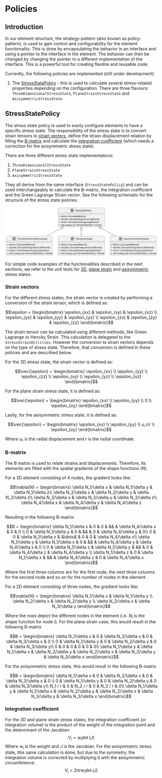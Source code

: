 # Policies

## Introduction

In our element structure, the strategy-pattern (also known as policy-pattern), is used to gain control and
configurability for the element functionality. This is done by encapsulating the behavior in an interface and using a
pointer to the interface in the element. The behavior can then be changed by changing the pointer to a different
implementation of the interface. This is a powerful tool for creating flexible and reusable code.

Currently, the following policies are implemented (still under development):

1. The [StressStatePolicy](#stressstatepolicy) - this is used to calculate several stress-related properties depending
   on the configuration. There are three flavours: `ThreeDimensionalStressState`, `PlaneStrainStressState` and `AxisymmetricStressState`.

## StressStatePolicy

The stress state policy is used to easily configure elements to have a specific stress state. The responsibility of the
stress state is to convert strain tensors to [strain vectors](#strain-vectors), define the strain-displacement relation
by filling the [B-matrix](#b-matrix) and calculate the [integration coefficient](#integration-coefficient) (which needs a correction for the axisymmetric stress state).

There are three different
stress state implementations:

1. `ThreeDimensionalStressState`
2. `PlaneStrainStressState`
3. `AxisymmetricStressState`

They all derive from the same interface (`StressStatePolicy`) and can be used interchangeably to calculate the B-matrix,
the integration coefficient and the Green Lagrange Strain vector. See the following schematic for the structure of the
stress state policies:

![stress_state_policies.svg](stress_state_policies.svg)

For simple code examples of the functionalities described in the next sections, we refer to the unit tests for [3D](../tests/cpp_tests/test_three_dimensional_stress_state.cpp), [plane strain](../tests/cpp_tests/test_plane_strain_stress_state.cpp) and [axisymmetric](../tests/cpp_tests/test_axisymmetric_stress_state.cpp) stress states.

### Strain vectors

For the different stress states, the strain vector is created by performing a conversion of the strain tensor, which is defined as:
```math
\epsilon = \begin{bmatrix} \epsilon_{xx} & \epsilon_{xy} & \epsilon_{xz} \\
                    \epsilon_{yx} & \epsilon_{yy} & \epsilon_{yz} \\
                    \epsilon_{zx} & \epsilon_{zy} & \epsilon_{zz} \end{bmatrix}
```
The strain tensor can be calculated using different methods, like Green Lagrange or Hencky Strain. This calculation is delegated to the `StressStrainUtilities`. However the conversion to strain vectors depends on the type of stress state. Therefore, that conversion is defined in these policies and are described below. 

For the 3D stress state, the strain vector is defined as:
```math
\vec{\epsilon} = \begin{bmatrix} \epsilon_{xx} \\
                                 \epsilon_{yy} \\
                                 \epsilon_{zz} \\
                                 \epsilon_{xy} \\
                                 \epsilon_{yz} \\
                                 \epsilon_{xz} \end{bmatrix}
```

For the plane strain stress state, it is defined as:
```math
\vec{\epsilon} = \begin{bmatrix} \epsilon_{xx} \\
                                 \epsilon_{yy} \\
                                 0 \\
                                 \epsilon_{xy} \end{bmatrix}
```

Lastly, for the axisymmetric stress state, it is defined as:
```math
\vec{\epsilon} = \begin{bmatrix} \epsilon_{xx} \\
                                 \epsilon_{yy} \\
                                 u_r/r \\
                                 \epsilon_{xy} \end{bmatrix}
```
Where $u_r$ is the radial displacement and $r$ is the radial coordinate. 

### B-matrix
The B matrix is used to relate strains and displacements. Therefore, its elements are filled with the spatial gradients of the shape functions ($N$).

For a 3D element consisting of 4 nodes, the gradient looks like:
```math
\nabla{N} =
\begin{bmatrix}
\delta N_1/\delta x & \delta N_1/\delta y & \delta N_1/\delta z\\
\delta N_2/\delta x & \delta N_2/\delta y & \delta N_2/\delta z\\
\delta N_3/\delta x & \delta N_3/\delta y & \delta N_3/\delta z\\
\delta N_4/\delta x & \delta N_4/\delta y & \delta N_4/\delta z
\end{bmatrix}
```
Resulting in the following B-matrix:
```math
B =
\begin{bmatrix}
\delta N_1/\delta x & 0 & 0 & && & \delta N_4/\delta x & 0 & 0 \\
0 & \delta N_1/\delta y & 0 & && & 0 & \delta N_4/\delta y & 0\\
0 & 0 & \delta N_1/\delta z & &\dots& & 0 & 0 & \delta N_4/\delta z\\
\delta N_1/\delta y & \delta N_1/\delta x & 0 & && & \delta N_4/\delta y & \delta N_4/\delta x & 0 \\
0 & \delta N_1/\delta z & \delta N_1/\delta y & && & 0 & \delta N_4/\delta z & \delta N_4/\delta y \\
\delta N_1/\delta z & 0 & \delta N_1/\delta x & && & \delta N_4/\delta z & 0 & \delta N_4/\delta x
\end{bmatrix}
```
Where the first three columns are for the first node, the next three columns for the second node and so on for the number of nodes in the element.

For a 2D element consisting of three nodes, the gradient looks like:
```math
\nabla{N} =
\begin{bmatrix}
\delta N_1/\delta x & \delta N_1/\delta y \\
\delta N_2/\delta x & \delta N_2/\delta y \\
\delta N_3/\delta x & \delta N_3/\delta y
\end{bmatrix}
```
Where the rows depict the different nodes in the element (i.e. $N_i$ is the shape function for node $i$). For the plane strain case, this would result in the following B-matrix
```math
B =
\begin{bmatrix}
\delta N_1/\delta x & 0 & \delta N_2/\delta x & 0 & \delta N_3/\delta x & 0 \\
0 & \delta N_1/\delta y & 0 & \delta N_2/\delta y & 0 & \delta N_3/\delta y\\
0 & 0 & 0 & 0 & 0 & 0\\
\delta N_1/\delta y & \delta N_1/\delta x & \delta N_2/\delta y & \delta N_2/\delta x & \delta N_3/\delta y & \delta N_3/\delta x
\end{bmatrix}
```
For the axisymmetric stress state, this would result in the following B-matrix
```math
B =
\begin{bmatrix}
\delta N_1/\delta x & 0 & \delta N_2/\delta x & 0 & \delta N_3/\delta x & 0 \\
0 & \delta N_1/\delta y & 0 & \delta N_2/\delta y & 0 & \delta N_3/\delta y\\
N_1 / r & 0 & N_2 / r & 0 & N_3 / r & 0\\
\delta N_1/\delta y & \delta N_1/\delta x & \delta N_2/\delta y & \delta N_2/\delta x & \delta N_3/\delta y & \delta N_3/\delta x
\end{bmatrix}
```

### Integration coefficient

For the 3D and plane strain stress states, the integration coefficient (or integration volume) is the product of the weight of the
integration point and the determinant of the Jacobian:
$$V_i = w_i \det{(J)}$$
Where $w_i$ is the weight and $J$ is the Jacobian. For the axisymmetric stress state, this same calculation is done, but due to the symmetry, the integration volume
is corrected by multiplying it with the axisymmetric circumference:
$$V_i = 2\pi r w_i \det{(J)}$$
